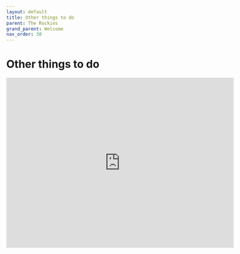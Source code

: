 ```yaml
---
layout: default
title: Other things to do
parent: The Rockies
grand_parent: Welcome
nav_order: 30
---
```

# Other things to do

<iframe
  width="600"
  height="450"
  style="border:0"
  loading="lazy"
  allowfullscreen
  referrerpolicy="no-referrer-when-downgrade"
  src="https://www.google.com/maps/embed/v1/place?key=AIzaSyBPO8pxuoaNZB_wYDTRqvFRujhCXFIYT1M&q=Space+Needle,Seattle+WA">
</iframe>